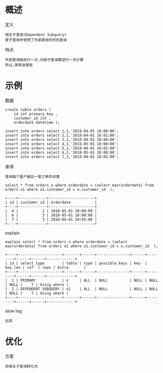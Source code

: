 

# 概述

定义

    相关子查询(Dependent Subquery)
    是子查询中使用了外部查询的列的查询    
    
特点

    外部查询每执行一次,内部子查询都进行一次计算
    所以,效率会很低
    
    
# 示例

数据

    create table orders (
        id int primary key , 
        customer_id int ,
        orderdate datetime );
        
    insert into orders select 1,1,'2018-04-01 10:00:00';                
    insert into orders select 2,1,'2018-04-01 10:01:00';                
    insert into orders select 3,1,'2018-04-02 10:00:00';                
    insert into orders select 4,1,'2018-05-01 10:00:00';                
    insert into orders select 5,2,'2018-04-01 10:02:00';                
    insert into orders select 6,2,'2018-05-01 10:00:00';                
    insert into orders select 7,3,'2018-04-01 10:05:00';                

查询
    
    查询每个客户最后一笔订单的详情
    
    select * from orders o where orderdate = (select max(orderdate) from orders o1 where o1.customer_id = o.customer_id  );
    
    +----+-------------+---------------------+
    | id | customer_id | orderdate           |
    +----+-------------+---------------------+
    |  4 |           1 | 2018-05-01 10:00:00 |
    |  6 |           2 | 2018-05-01 10:00:00 |
    |  7 |           3 | 2018-04-01 10:05:00 |
    +----+-------------+---------------------+


explain

    explain select * from orders o where orderdate = (select max(orderdate) from orders o1 where o1.customer_id = o.customer_id  );
    
    +----+--------------------+-------+------+---------------+------+---------+------+------+-------------+
    | id | select_type        | table | type | possible_keys | key  | key_len | ref  | rows | Extra       |
    +----+--------------------+-------+------+---------------+------+---------+------+------+-------------+
    |  1 | PRIMARY            | o     | ALL  | NULL          | NULL | NULL    | NULL |    7 | Using where |
    |  2 | DEPENDENT SUBQUERY | o1    | ALL  | NULL          | NULL | NULL    | NULL |    7 | Using where |
    +----+--------------------+-------+------+---------------+------+---------+------+------+-------------+

slow log

    比较

# 优化

方案 

    将相关子查询转化为      